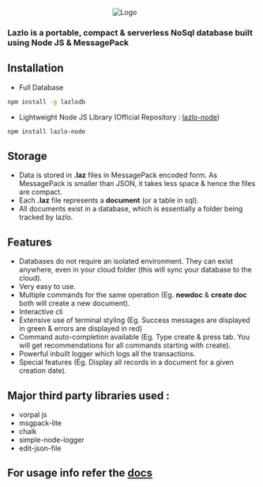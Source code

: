 &nbsp;&nbsp;&nbsp;&nbsp;&nbsp;&nbsp;&nbsp;&nbsp;&nbsp;&nbsp;&nbsp;&nbsp;&nbsp;&nbsp;&nbsp;&nbsp;&nbsp;&nbsp;&nbsp;&nbsp;&nbsp;&nbsp;&nbsp;&nbsp;&nbsp;&nbsp;&nbsp;&nbsp;&nbsp;&nbsp;&nbsp;&nbsp;&nbsp;&nbsp;&nbsp;&nbsp;&nbsp;&nbsp;&nbsp;&nbsp;&nbsp;&nbsp;&nbsp;&nbsp;&nbsp;&nbsp;&nbsp;&nbsp;&nbsp;&nbsp;&nbsp;&nbsp;&nbsp;&nbsp;![Logo](http://www.auplod.com/u/plaudob1d7a.png)

### Lazlo is a portable, compact & serverless NoSql database built using Node JS & MessagePack

## Installation
* Full Database
```sh
npm install -g lazlodb
```
* Lightweight Node JS Library (Official Repository : [lazlo-node](https://github.com/zaygozi/lazlo-node))
```sh
npm install lazlo-node
```

## Storage
* Data is stored in **.laz** files in MessagePack encoded form. As MessagePack is smaller than JSON, it takes less space & hence the files are compact.
* Each **.laz** file represents a **document** (or a table in sql).
* All documents exist in a database, which is essentially a folder being tracked by lazlo.

## Features
* Databases do not require an isolated environment. They can exist anywhere, even in your cloud folder (this will sync your database to the cloud).
* Very easy to use.
* Multiple commands for the same operation (Eg. **newdoc** & **create doc** both will create a new document).
* Interactive cli
* Extensive use of terminal styling (Eg. Success messages are displayed in green & errors are displayed in red)
* Command auto-completion available (Eg. Type create & press tab. You will get recommendations for all commands starting with create).
* Powerful inbuilt logger which logs all the transactions.
* Special features (Eg. Display all records in a document for a given creation date).

## Major third party libraries used :
* vorpal js
* msgpack-lite
* chalk
* simple-node-logger
* edit-json-file

## For usage info refer the [docs](https://github.com/zaygozi/lazlodb/wiki)
